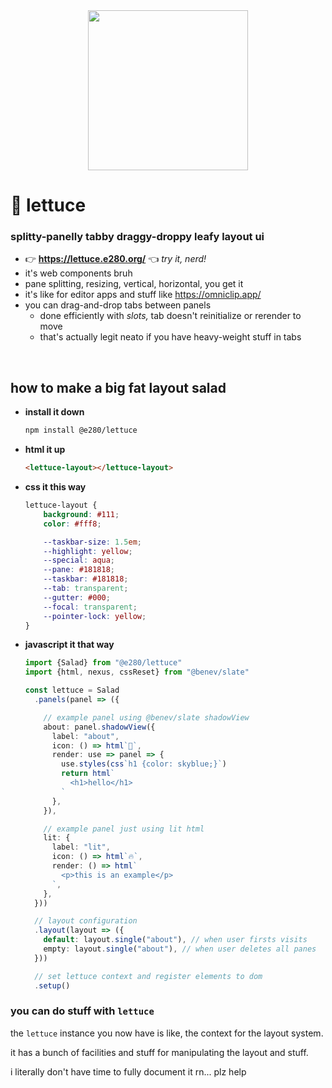 
<div align="center"><img alt="" width=256 src="./assets/lettuce.avif"/></div>

# 🥬 lettuce

### splitty-panelly tabby draggy-droppy leafy layout ui

- 👉 **https://lettuce.e280.org/** 👈 *try it, nerd!*
- it's web components bruh
- pane splitting, resizing, vertical, horizontal, you get it
- it's like for editor apps and stuff like https://omniclip.app/
- you can drag-and-drop tabs between panels
  - done efficiently with *slots,* tab doesn't reinitialize or rerender to move
  - that's actually legit neato if you have heavy-weight stuff in tabs

<br/>

## how to make a big fat layout salad

- **install it down**
  ```sh
  npm install @e280/lettuce
  ```
- **html it up**
  ```html
  <lettuce-layout></lettuce-layout>
  ```
- **css it this way**
  ```css
  lettuce-layout {
	  background: #111;
	  color: #fff8;

	  --taskbar-size: 1.5em;
	  --highlight: yellow;
	  --special: aqua;
	  --pane: #181818;
	  --taskbar: #181818;
	  --tab: transparent;
	  --gutter: #000;
	  --focal: transparent;
	  --pointer-lock: yellow;
  }
  ```
- **javascript it that way**
  ```ts
  import {Salad} from "@e280/lettuce"
  import {html, nexus, cssReset} from "@benev/slate"

  const lettuce = Salad
    .panels(panel => ({

      // example panel using @benev/slate shadowView
      about: panel.shadowView({
        label: "about",
        icon: () => html`🥬`,
        render: use => panel => {
          use.styles(css`h1 {color: skyblue;}`)
          return html`
            <h1>hello</h1>
          `
        },
      }),

      // example panel just using lit html
      lit: {
        label: "lit",
        icon: () => html`🔥`,
        render: () => html`
          <p>this is an example</p>
        `,
      },
    }))

    // layout configuration
    .layout(layout => ({
      default: layout.single("about"), // when user firsts visits
      empty: layout.single("about"), // when user deletes all panes
    }))

    // set lettuce context and register elements to dom
    .setup()
  ```

### you can do stuff with `lettuce`

the `lettuce` instance you now have is like, the context for the layout system.

it has a bunch of facilities and stuff for manipulating the layout and stuff.

i literally don't have time to fully document it rn... plz help

